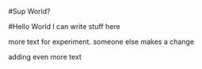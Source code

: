 #Sup World?

#Hello World
I can write stuff here

more text for experiment. someone else makes a change


adding even more text
